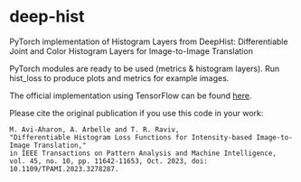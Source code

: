 # deep-hist
PyTorch implementation of Histogram Layers from DeepHist: Differentiable Joint and Color Histogram Layers for Image-to-Image Translation

PyTorch modules are ready to be used (metrics & histogram layers).
Run hist_loss to produce plots and metrics for example images.

The official implementation using TensorFlow can be found [here](https://github.com/mor-avi-aharon-bgu/HueNet).

Please cite the original publication if you use this code in your work:

```
M. Avi-Aharon, A. Arbelle and T. R. Raviv,
"Differentiable Histogram Loss Functions for Intensity-based Image-to-Image Translation,"
in IEEE Transactions on Pattern Analysis and Machine Intelligence,
vol. 45, no. 10, pp. 11642-11653, Oct. 2023, doi: 10.1109/TPAMI.2023.3278287.
```
